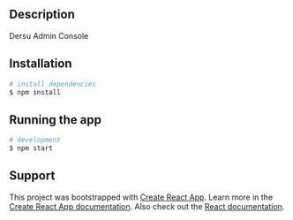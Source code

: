 ## Description

Dersu Admin Console

## Installation

```bash
# install dependencies
$ npm install
```

## Running the app

```bash
# development
$ npm start
```


## Support

This project was bootstrapped with [Create React App](https://github.com/facebook/create-react-app). Learn more in the [Create React App documentation](https://facebook.github.io/create-react-app/docs/getting-started). Also check out the [React documentation](https://reactjs.org/).
